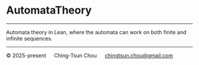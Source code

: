 
# AutomataTheory

--------------------------------

Automata theory in Lean, where the automata can work on both finite and infinite sequences.

--------------------------------

&copy; 2025-present &emsp; Ching-Tsun Chou &emsp; <chingtsun.chou@gmail.com>
